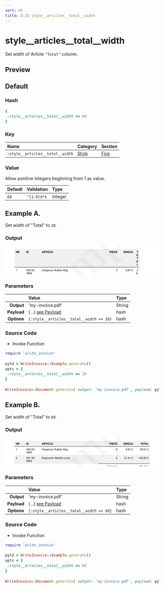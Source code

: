 ```yaml
---
sort: 65
title: D.33 style__articles__total__width
---
```

# style__articles__total__width

Set width of Article `"Total"` column.


## Preview

<div >
    <canvas id='canvas' search=':style__articles__total__width' palette='option_detail'></canvas>
</div>
<script src="../assets/js/marker.js"></script>  

 
## Default

### Hash

```ruby
{
 :style__articles__total__width => 60
} 
```

### Key

| **Name** | **Category** | **Section** |
| :--- | :--- | :--- |
| ```:style__articles__total__width``` |  [Style](./#style) | [Five](/sections/five) |

### Value

Allow positive integers beginning from 1 as value.

| **Default**| **Validation**| **Type** |
| :--- | :--- | :--- |
| ```60``` | ```^[1-9]d*$``` | Integer |

## Example A.

Set width of "Total" to `20`.

### Output

<img src="../assets/images/options/style__articles__total__width--a.png">



### Parameters

| | **Value** | **Type** |
|------:|:------|:------|
| **Output** | 'my-invoice.pdf' | String |
| **Payload** | {...} [see Payload](../payload) | hash |
| **Options** | ```{:style__articles__total__width => 20}``` | hash |


### Source Code

* Invoke Function

```ruby
require 'write_invoice'
 
pyld = WriteInvoice::Example.generate()
opts = {
 :style__articles__total__width => 20
}
 
WriteInvoice::Document.generate( output: 'my-invoice.pdf', payload: pyld, options: opts )

```

## Example B.

Set width of "Total" to `60`.

### Output

<img src="../assets/images/options/style__articles__total__width--b.png">



### Parameters

| | **Value** | **Type** |
|------:|:------|:------|
| **Output** | 'my-invoice.pdf' | String |
| **Payload** | {...} [see Payload](../payload) | hash |
| **Options** | ```{:style__articles__total__width => 60}``` | hash |


### Source Code

* Invoke Function

```ruby
require 'write_invoice'
 
pyld = WriteInvoice::Example.generate()
opts = {
 :style__articles__total__width => 60
}
 
WriteInvoice::Document.generate( output: 'my-invoice.pdf', payload: pyld, options: opts )

```

